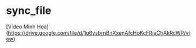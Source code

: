 # sync_file

[Video Minh Họa] (https://drive.google.com/file/d/1g6ysbrnBnXxenAfcHoKcFRjaChAkRcWP/view)

